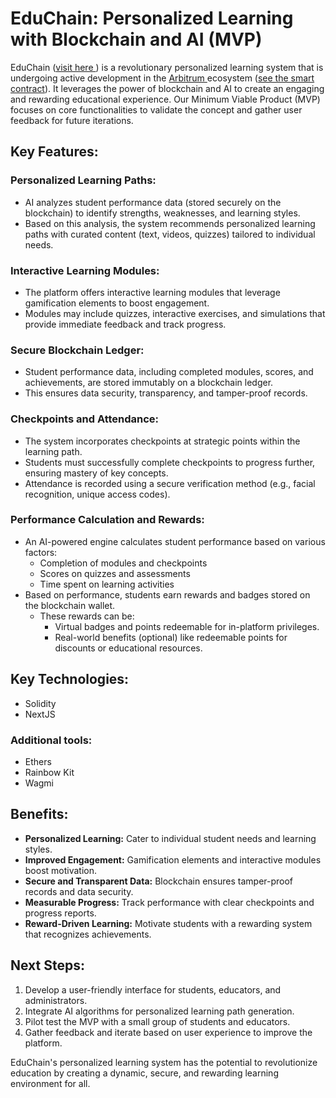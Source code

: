 # EduChain: Personalized Learning with Blockchain and AI (MVP)

EduChain ([visit here ](https://cyberhack.vercel.app/)) is a revolutionary personalized learning system that is undergoing active development in the [Arbitrum ](https://arbitrum.io) ecosystem ([see the smart contract](https://sepolia.arbiscan.io/address/0xE55aFa18AF1c611F9880A70eb061D2E17B5b7469)). It leverages the power of blockchain and AI to create an engaging and rewarding educational experience. Our Minimum Viable Product (MVP) focuses on core functionalities to validate the concept and gather user feedback for future iterations.

## Key Features:

### Personalized Learning Paths:

- AI analyzes student performance data (stored securely on the blockchain) to identify strengths, weaknesses, and learning styles.
- Based on this analysis, the system recommends personalized learning paths with curated content (text, videos, quizzes) tailored to individual needs.

### Interactive Learning Modules:

- The platform offers interactive learning modules that leverage gamification elements to boost engagement.
- Modules may include quizzes, interactive exercises, and simulations that provide immediate feedback and track progress.

### Secure Blockchain Ledger:

- Student performance data, including completed modules, scores, and achievements, are stored immutably on a blockchain ledger.
- This ensures data security, transparency, and tamper-proof records.

### Checkpoints and Attendance:

- The system incorporates checkpoints at strategic points within the learning path.
- Students must successfully complete checkpoints to progress further, ensuring mastery of key concepts.
- Attendance is recorded using a secure verification method (e.g., facial recognition, unique access codes).

### Performance Calculation and Rewards:

- An AI-powered engine calculates student performance based on various factors:
  - Completion of modules and checkpoints
  - Scores on quizzes and assessments
  - Time spent on learning activities
- Based on performance, students earn rewards and badges stored on the blockchain wallet.
  - These rewards can be:
    - Virtual badges and points redeemable for in-platform privileges.
    - Real-world benefits (optional) like redeemable points for discounts or educational resources.

## Key Technologies:

- Solidity
- NextJS

### Additional tools:

- Ethers
- Rainbow Kit
- Wagmi

## Benefits:

- **Personalized Learning:** Cater to individual student needs and learning styles.
- **Improved Engagement:** Gamification elements and interactive modules boost motivation.
- **Secure and Transparent Data:** Blockchain ensures tamper-proof records and data security.
- **Measurable Progress:** Track performance with clear checkpoints and progress reports.
- **Reward-Driven Learning:** Motivate students with a rewarding system that recognizes achievements.

## Next Steps:

1. Develop a user-friendly interface for students, educators, and administrators.
2. Integrate AI algorithms for personalized learning path generation.
3. Pilot test the MVP with a small group of students and educators.
4. Gather feedback and iterate based on user experience to improve the platform.

EduChain's personalized learning system has the potential to revolutionize education by creating a dynamic, secure, and rewarding learning environment for all.
